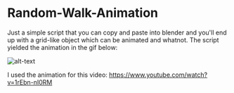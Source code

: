 # Random-Walk-Animation
Just a simple script that you can copy and paste into blender and you'll end up with a grid-like object which can be animated and whatnot. The script yielded the animation in the gif below:

![alt-text](https://github.com/kelmensonj/Random-Walk-Animation/blob/master/wallCrawl.gif)

I used the animation for this video: https://www.youtube.com/watch?v=1rEbn-nI0RM
